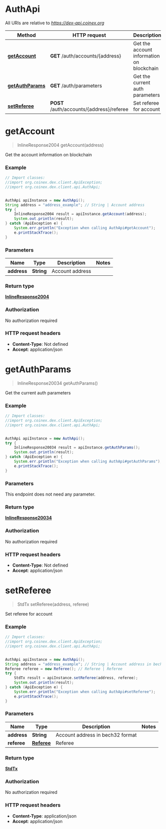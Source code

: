 # AuthApi

All URIs are relative to *https://dex-api.coinex.org*

Method | HTTP request | Description
------------- | ------------- | -------------
[**getAccount**](AuthApi.md#getAccount) | **GET** /auth/accounts/{address} | Get the account information on blockchain
[**getAuthParams**](AuthApi.md#getAuthParams) | **GET** /auth/parameters | Get the current auth parameters
[**setReferee**](AuthApi.md#setReferee) | **POST** /auth/accounts/{address}/referee | Set referee for account


<a name="getAccount"></a>
# **getAccount**
> InlineResponse2004 getAccount(address)

Get the account information on blockchain

### Example
```java
// Import classes:
//import org.coinex.dex.client.ApiException;
//import org.coinex.dex.client.api.AuthApi;


AuthApi apiInstance = new AuthApi();
String address = "address_example"; // String | Account address
try {
    InlineResponse2004 result = apiInstance.getAccount(address);
    System.out.println(result);
} catch (ApiException e) {
    System.err.println("Exception when calling AuthApi#getAccount");
    e.printStackTrace();
}
```

### Parameters

Name | Type | Description  | Notes
------------- | ------------- | ------------- | -------------
 **address** | **String**| Account address |

### Return type

[**InlineResponse2004**](InlineResponse2004.md)

### Authorization

No authorization required

### HTTP request headers

 - **Content-Type**: Not defined
 - **Accept**: application/json

<a name="getAuthParams"></a>
# **getAuthParams**
> InlineResponse20034 getAuthParams()

Get the current auth parameters

### Example
```java
// Import classes:
//import org.coinex.dex.client.ApiException;
//import org.coinex.dex.client.api.AuthApi;


AuthApi apiInstance = new AuthApi();
try {
    InlineResponse20034 result = apiInstance.getAuthParams();
    System.out.println(result);
} catch (ApiException e) {
    System.err.println("Exception when calling AuthApi#getAuthParams");
    e.printStackTrace();
}
```

### Parameters
This endpoint does not need any parameter.

### Return type

[**InlineResponse20034**](InlineResponse20034.md)

### Authorization

No authorization required

### HTTP request headers

 - **Content-Type**: Not defined
 - **Accept**: application/json

<a name="setReferee"></a>
# **setReferee**
> StdTx setReferee(address, referee)

Set referee for account

### Example
```java
// Import classes:
//import org.coinex.dex.client.ApiException;
//import org.coinex.dex.client.api.AuthApi;


AuthApi apiInstance = new AuthApi();
String address = "address_example"; // String | Account address in bech32 format
Referee referee = new Referee(); // Referee | Referee
try {
    StdTx result = apiInstance.setReferee(address, referee);
    System.out.println(result);
} catch (ApiException e) {
    System.err.println("Exception when calling AuthApi#setReferee");
    e.printStackTrace();
}
```

### Parameters

Name | Type | Description  | Notes
------------- | ------------- | ------------- | -------------
 **address** | **String**| Account address in bech32 format |
 **referee** | [**Referee**](Referee.md)| Referee |

### Return type

[**StdTx**](StdTx.md)

### Authorization

No authorization required

### HTTP request headers

 - **Content-Type**: application/json
 - **Accept**: application/json

